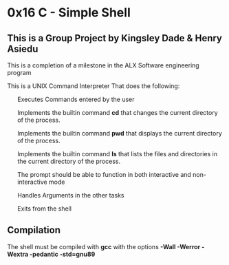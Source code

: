 <h1>0x16 C - Simple Shell</h1>
<h2>This is a Group Project by Kingsley Dade & Henry Asiedu</h2>
<p>This is a completion of a milestone in the ALX Software engineering program</p>
<p>This is a UNIX Command Interpreter That does the following:</p>
<ul>Executes Commands entered by the user</ul>
<ul>Implements the builtin command <b>cd</b> that changes the current directory of the process.</ul>
<ul>Implements the builtin command <b>pwd</b> that displays the current directory of the process.</ul>
<ul>Implements the builtin command <b>ls</b> that lists the files and directories in the current directory of the process.</ul>
<ul>The prompt should be able to function in both interactive and non-interactive mode</ul>
<ul>Handles Arguments in the other tasks</ul>
<ul>Exits from the shell</ul>
<h2>Compilation</h2>
<p>The shell must be compiled with <b>gcc</b> with the options <b>-Wall -Werror -Wextra -pedantic -std=gnu89</b>

